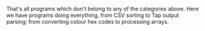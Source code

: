 That's all programs which don't belong to any of the categories above. Here we have programs doing everything, from CSV sorting to Tap output parsing; from converting colour hex codes to processing arrays.

